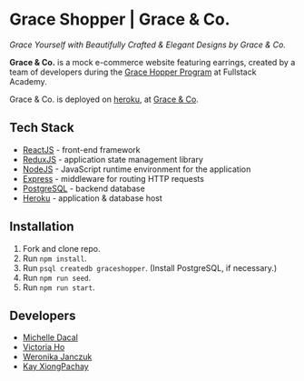# Grace Shopper | Grace & Co.

_Grace Yourself with Beautifully Crafted & Elegant Designs by Grace & Co._

**Grace & Co.** is a mock e-commerce website featuring earrings, created by a team of developers during the [Grace Hopper Program](https://www.gracehopper.com/) at Fullstack Academy.

Grace & Co. is deployed on [heroku](https://www.heroku.com/), at [Grace & Co](https://grace-and-co.herokuapp.com/).

## Tech Stack

* [ReactJS](https://reactjs.org/) - front-end framework
* [ReduxJS](https://redux.js.org/) - application state management library
* [NodeJS](https://nodejs.org/en/) - JavaScript runtime environment for the application
* [Express](https://expressjs.com/) - middleware for routing HTTP requests
* [PostgreSQL](https://www.postgresql.org/) - backend database
* [Heroku](https://www.heroku.com/) - application & database host

## Installation

1.  Fork and clone repo.
2.  Run `npm install`.
3.  Run `psql createdb graceshopper`. (Install PostgreSQL, if necessary.)
4.  Run `npm run seed`.
5.  Run `npm run start`.

## Developers

* [Michelle Dacal](https://github.com/michelledacal)
* [Victoria Ho](https://github.com/Victoriaho91)
* [Weronika Janczuk](https://github.com/wjanczuk)
* [Kay XiongPachay](https://github.com/HelloKay27)
